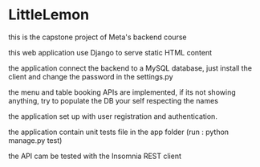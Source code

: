 # LittleLemon

this is the capstone project of Meta's backend course 

this web application use Django to serve static HTML content

the application connect the backend to a MySQL database, just install the client and change the password in the settings.py

the menu and table booking APIs are implemented, if its not showing anything, try to populate the DB your self respecting the names 

the application set up with user registration and authentication. 

the application contain unit tests file in the app folder (run : python manage.py test)

the API cam be tested with the Insomnia REST client